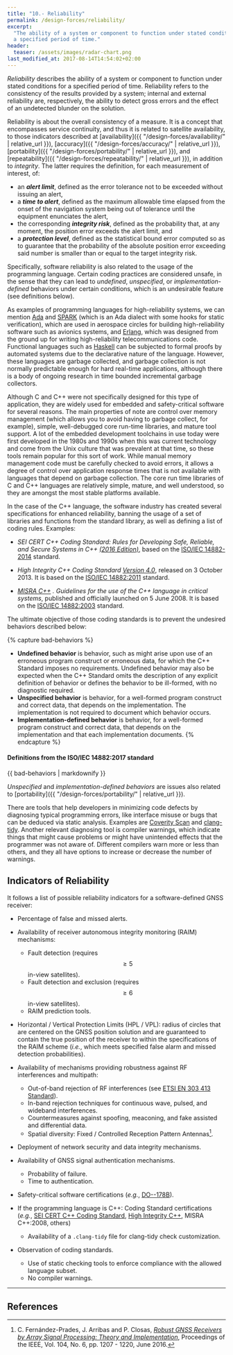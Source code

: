 ```yaml
---
title: "10.- Reliability"
permalink: /design-forces/reliability/
excerpt:
  "The ability of a system or component to function under stated conditions for
  a specified period of time."
header:
  teaser: /assets/images/radar-chart.png
last_modified_at: 2017-08-14T14:54:02+02:00
---
```


_Reliability_ describes the ability of a system or component to function under
stated conditions for a specified period of time. Reliability refers to the
consistency of the results provided by a system; internal and external
reliability are, respectively, the ability to detect gross errors and the effect
of an undetected blunder on the solution.

Reliability is about the overall consistency of a measure. It is a concept that
encompasses service continuity, and thus it is related to satellite
availability, to those indicators described at
[availability]({{ "/design-forces/availability/" | relative_url }}),
[accuracy]({{ "/design-forces/accuracy/" | relative_url }}),
[portability]({{ "/design-forces/portability/" | relative_url }}), and
[repeatability]({{ "/design-forces/repeatability/" | relative_url }}), in
addition to _integrity_. The latter requires the definition, for each
measurement of interest, of:

- an **_alert limit_**, defined as the error tolerance not to be exceeded
  without issuing an alert,
- a **_time to alert_**, defined as the maximum allowable time elapsed from the
  onset of the navigation system being out of tolerance until the equipment
  enunciates the alert,
- the corresponding **_integrity risk_**, defined as the probability that, at
  any moment, the position error exceeds the alert limit, and
- a **_protection level_**, defined as the statistical bound error computed so
  as to guarantee that the probability of the absolute position error exceeding
  said number is smaller than or equal to the target integrity risk.

Specifically, software reliability is also related to the usage of the
programming language. Certain coding practices are considered unsafe, in the
sense that they can lead to _undefined_, _unspecified_, or
_implementation-defined_ behaviors under certain conditions, which is an
undesirable feature (see definitions below).

As examples of programming languages for high-reliability systems, we can
mention
[Ada](<https://en.wikipedia.org/wiki/Ada_(programming_language)>) and [SPARK](<https://en.wikipedia.org/wiki/SPARK_(programming_language)>) (which
is an Ada dialect with some hooks for static verification), which are used in
aerospace circles for building high-reliability software such as avionics
systems, and [Erlang](https://www.erlang.org/), which was designed from the
ground up for writing high-reliability telecommunications code. Functional
languages such as [Haskell](https://wiki.haskell.org/Haskell) can be subjected
to formal proofs by automated systems due to the declarative nature of the
language. However, these languages are garbage collected, and garbage collection
is not normally predictable enough for hard real-time applications, although
there is a body of ongoing research in time bounded incremental garbage
collectors.

Although C and C++ were not specifically designed for this type of application,
they are widely used for embedded and safety-critical software for several
reasons. The main properties of note are control over memory management (which
allows you to avoid having to garbage collect, for example), simple,
well-debugged core run-time libraries, and mature tool support. A lot of the
embedded development toolchains in use today were first developed in the 1980s
and 1990s when this was current technology and come from the Unix culture that
was prevalent at that time, so these tools remain popular for this sort of work.
While manual memory management code must be carefully checked to avoid errors,
it allows a degree of control over application response times that is not
available with languages that depend on garbage collection. The core run time
libraries of C and C++ languages are relatively simple, mature, and well
understood, so they are amongst the most stable platforms available.

In the case of the C++ language, the software industry has created several
specifications for enhanced reliability, banning the usage of a set of libraries
and functions from the standard library, as well as defining a list of coding
rules. Examples:

- _SEI CERT C++ Coding Standard: Rules for Developing Safe, Reliable, and Secure
  Systems in C++
  [(2016 Edition)](https://insights.sei.cmu.edu/library/sei-cert-c-coding-standard-rules-for-developing-safe-reliable-and-secure-systems-2016-edition-2/)_,
  based on the [ISO/IEC 14882-2014](https://www.iso.org/standard/64029.html)
  standard.

- _High Integrity C++ Coding Standard
  [Version 4.0](https://www.perforce.com/resources/qac/high-integrity-cpp-coding-standard)_,
  released on 3 October 2013. It is based on the
  [ISO/IEC 14882:2011](https://www.iso.org/standard/50372.html) standard.

- _[MISRA C++](http://www.tlemp.com/download/rule/MISRA-CPP-2008-STANDARD.pdf) .
  Guidelines for the use of the C++ language in critical systems_, published and
  officially launched on 5 June 2008. It is based on the
  [ISO/IEC 14882:2003](https://www.iso.org/standard/38110.html) standard.

The ultimate objective of those coding standards is to prevent the undesired
behaviors described below:

{% capture bad-behaviors %}
- **Undefined behavior** is behavior, such as might arise upon use of an
  erroneous program construct or erroneous data, for which the C++ Standard
  imposes no requirements. Undefined behavior may also be expected when the C++
  Standard omits the description of any explicit definition of behavior or
  defines the behavior to be ill-formed, with no diagnostic required.
- **Unspecified behavior** is behavior, for a well-formed program construct and
  correct data, that depends on the implementation. The implementation is not
  required to document which behavior occurs.
- **Implementation-defined behavior** is behavior, for a well-formed program
  construct and correct data, that depends on the implementation and that each
  implementation documents.
{% endcapture %}

<div class="notice--danger">
  <h4>Definitions from the ISO/IEC 14882:2017 standard</h4>
  {{ bad-behaviors | markdownify }}
</div>

_Unspecified_ and _implementation-defined behaviors_ are issues also related to
[portability]({{ "/design-forces/portability/" | relative_url }}).

There are tools that help developers in minimizing code defects by diagnosing
typical programming errors, like interface misuse or bugs that can be deduced
via static analysis. Examples are [Coverity Scan](https://scan.coverity.com/)
and [clang-tidy](https://clang.llvm.org/extra/clang-tidy/). Another relevant
diagnosing tool is compiler warnings, which indicate things that might cause
problems or might have unintended effects that the programmer was not aware of.
Different compilers warn more or less than others, and they all have options to
increase or decrease the number of warnings.

## Indicators of Reliability

It follows a list of possible reliability indicators for a software-defined GNSS
receiver:

- Percentage of false and missed alerts.
- Availability of receiver autonomous integrity monitoring (RAIM) mechanisms:
  - Fault detection (requires $$ \geq 5 $$ in-view satellites).
  - Fault detection and exclusion (requires $$ \geq 6 $$ in-view satellites).
  - RAIM prediction tools.

- Horizontal / Vertical Protection Limits (HPL / VPL): radius of circles that
  are centered on the GNSS position solution and are guaranteed to contain the
  true position of the receiver to within the specifications of the RAIM scheme
  (_i.e._, which meets specified false alarm and missed detection
  probabilities).

- Availability of mechanisms providing robustness against RF interferences and
  multipath:
  - Out-of-band rejection of RF interferences (see
    [ETSI EN 303 413 Standard](https://portal.etsi.org/webapp/WorkProgram/Report_WorkItem.asp?WKI_ID=48239)).
  - In-band rejection techniques for continuous wave, pulsed, and wideband
    interferences.
  - Countermeasures against spoofing, meaconing, and fake assisted and
    differential data.
  - Spatial diversity: Fixed / Controlled Reception Pattern
    Antennas[^Fernandez16].

- Deployment of network security and data integrity mechanisms.
- Availability of GNSS signal authentication mechanisms.
  - Probability of failure.
  - Time to authentication.

- Safety-critical software certifications (_e.g._,
  [DO--178B](https://en.wikipedia.org/wiki/DO-178B)).

- If the programming language is C++: Coding Standard certifications (_e.g._,
  [SEI CERT C++ Coding Standard](https://insights.sei.cmu.edu/library/sei-cert-c-coding-standard-rules-for-developing-safe-reliable-and-secure-systems-2016-edition-2/),
  [High Integrity C++](https://www.perforce.com/blog/qac/high-integrity-cpp-hicpp),
  MISRA C++:2008, others)
  - Availability of a `.clang-tidy` file for clang-tidy check customization.

- Observation of coding standards.
  - Use of static checking tools to enforce compliance with the allowed language
    subset.
  - No compiler warnings.

------

## References

[^Fernandez16]: C. Fern&aacute;ndez-Prades, J. Arribas and P. Closas, [_Robust GNSS Receivers by Array Signal Processing: Theory and Implementation_](https://ieeexplore.ieee.org/document/7444116/), Proceedings of the IEEE, Vol. 104, No. 6, pp. 1207 - 1220, June 2016.
